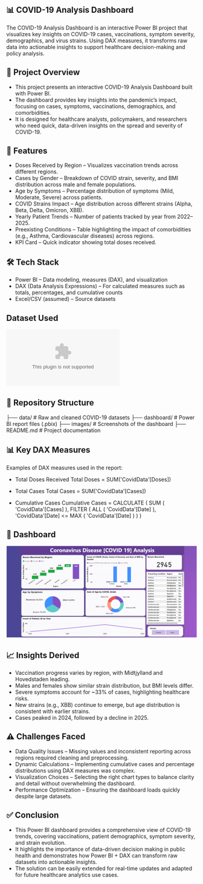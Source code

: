 ## 📊 COVID-19 Analysis Dashboard
The COVID-19 Analysis Dashboard is an interactive Power BI project that visualizes key insights on COVID-19 cases, vaccinations, symptom severity, demographics, and virus strains. Using DAX measures, it transforms raw data into actionable insights to support healthcare decision-making and policy analysis.

## 📌 Project Overview
- This project presents an interactive COVID-19 Analysis Dashboard built with Power BI.
- The dashboard provides key insights into the pandemic’s impact, focusing on cases, symptoms, vaccinations, demographics, and comorbidities.
- It is designed for healthcare analysts, policymakers, and researchers who need quick, data-driven insights on the spread and severity of COVID-19.

## 🚀 Features
- Doses Received by Region – Visualizes vaccination trends across different regions.
- Cases by Gender – Breakdown of COVID strain, severity, and BMI distribution across male and female populations.
- Age by Symptoms – Percentage distribution of symptoms (Mild, Moderate, Severe) across patients.
- COVID Strains Impact – Age distribution across different strains (Alpha, Beta, Delta, Omicron, XBB).
- Yearly Patient Trends – Number of patients tracked by year from 2022–2025.
- Preexisting Conditions – Table highlighting the impact of comorbidities (e.g., Asthma, Cardiovascular diseases) across regions.
- KPI Card – Quick indicator showing total doses received.

## 🛠️ Tech Stack
- Power BI – Data modeling, measures (DAX), and visualization
- DAX (Data Analysis Expressions) – For calculated measures such as totals, percentages, and cumulative counts
- Excel/CSV (assumed) – Source datasets

## Dataset Used
![Dataset](covid_related_disease_data.xlsx)

## 📂 Repository Structure
├── data/                # Raw and cleaned COVID-19 datasets
├── dashboard/           # Power BI report files (.pbix)
├── images/              # Screenshots of the dashboard
├── README.md            # Project documentation

## 📊 Key DAX Measures
Examples of DAX measures used in the report:
- Total Doses Received
Total Doses = SUM('CovidData'[Doses])

- Total Cases
Total Cases = SUM('CovidData'[Cases])

- Cumulative Cases
Cumulative Cases =
CALCULATE (
    SUM ( 'CovidData'[Cases] ),
    FILTER (
        ALL ( 'CovidData'[Date] ),
        'CovidData'[Date] <= MAX ( 'CovidData'[Date] )
    )
)

## 📸 Dashboard 
![Dashboard Screenshot](Report_Page.png)

## 📈 Insights Derived
- Vaccination progress varies by region, with Midtjylland and Hovedstaden leading.
- Males and females show similar strain distribution, but BMI levels differ.
- Severe symptoms account for ~33% of cases, highlighting healthcare risks.
- New strains (e.g., XBB) continue to emerge, but age distribution is consistent with earlier strains.
- Cases peaked in 2024, followed by a decline in 2025.

## ⚠️ Challenges Faced
- Data Quality Issues – Missing values and inconsistent reporting across regions required cleaning and preprocessing.
- Dynamic Calculations – Implementing cumulative cases and percentage distributions using DAX measures was complex.
- Visualization Choices – Selecting the right chart types to balance clarity and detail without overwhelming the dashboard.
- Performance Optimization – Ensuring the dashboard loads quickly despite large datasets.

## ✅ Conclusion
- This Power BI dashboard provides a comprehensive view of COVID-19 trends, covering vaccinations, patient demographics, symptom severity, and strain evolution.
- It highlights the importance of data-driven decision making in public health and demonstrates how Power BI + DAX can transform raw datasets into actionable insights.
- The solution can be easily extended for real-time updates and adapted for future healthcare analytics use cases.
